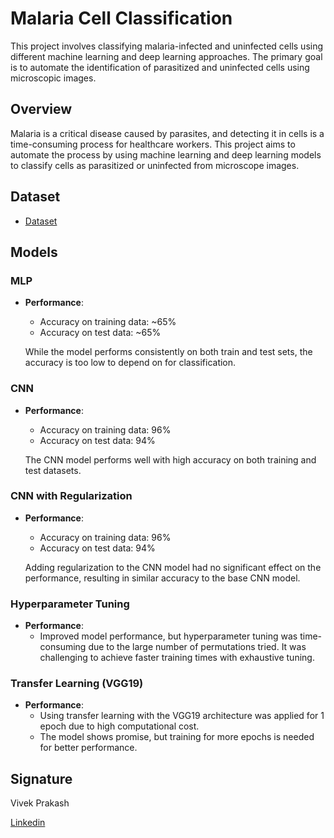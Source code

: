 # Malaria Cell Classification

This project involves classifying malaria-infected and uninfected cells using different machine learning and deep learning approaches. The primary goal is to automate the identification of parasitized and uninfected cells using microscopic images.

## Overview

Malaria is a critical disease caused by parasites, and detecting it in cells is a time-consuming process for healthcare workers. This project aims to automate the process by using machine learning and deep learning models to classify cells as parasitized or uninfected from microscope images.

## Dataset

- [Dataset](https://www.kaggle.com/datasets/iarunava/cell-images-for-detecting-malaria)
## Models

### MLP
- **Performance**: 
  - Accuracy on training data: ~65%
  - Accuracy on test data: ~65%
  
  While the model performs consistently on both train and test sets, the accuracy is too low to depend on for classification.

### CNN
- **Performance**: 
  - Accuracy on training data: 96%
  - Accuracy on test data: 94%
  
  The CNN model performs well with high accuracy on both training and test datasets.

### CNN with Regularization
- **Performance**: 
  - Accuracy on training data: 96%
  - Accuracy on test data: 94%
  
  Adding regularization to the CNN model had no significant effect on the performance, resulting in similar accuracy to the base CNN model.

### Hyperparameter Tuning
- **Performance**: 
  - Improved model performance, but hyperparameter tuning was time-consuming due to the large number of permutations tried. It was challenging to achieve faster training times with exhaustive tuning.

### Transfer Learning (VGG19)
- **Performance**: 
  - Using transfer learning with the VGG19 architecture was applied for 1 epoch due to high computational cost.
  - The model shows promise, but training for more epochs is needed for better performance.

## Signature

Vivek Prakash

[Linkedin](https://www.linkedin.com/in/vivek-prakash-b46830283/)

